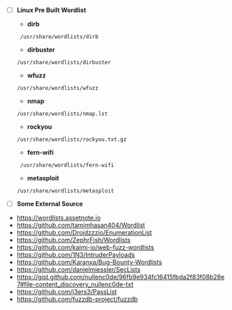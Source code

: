  - [ ] **Linux Pre Built Wordlist**
 
     - **dirb**
       
      ```
       /usr/share/wordlists/dirb
      ```
    - **dirbuster**
    
     ```
    /usr/share/wordlists/dirbuster
     ```
    
    
   - **wfuzz**
   
   ```
   /usr/share/wordlists/wfuzz
   ```

   - **nmap**
  
   ```
   /usr/share/wordlists/nmap.lst
   ```
   
   - **rockyou**
   
   ```
   /usr/share/wordlists/rockyou.txt.gz
   ```
   - **fern-wifi**
   ```
    /usr/share/wordlists/fern-wifi
   ```
   - **metasploit**
    ```
    /usr/share/wordlists/metasploit
    ```
  
 - [ ] **Some External Source**

- https://wordlists.assetnote.io
- https://github.com/tamimhasan404/Wordlist
- https://github.com/Droidzzzio/EnumerationList
- https://github.com/ZephrFish/Wordlists
- https://github.com/kaimi-io/web-fuzz-wordlists
- https://github.com/1N3/IntruderPayloads
- https://github.com/Karanxa/Bug-Bounty-Wordlists
- https://github.com/danielmiessler/SecLists
- https://gist.github.com/nullenc0de/96fb9e934fc16415fbda2f83f08b28e7#file-content_discovery_nullenc0de-txt
- https://github.com/j3ers3/PassList
- https://github.com/fuzzdb-project/fuzzdb


